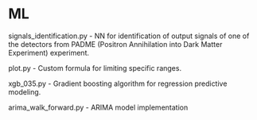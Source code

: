 # ML

signals_identification.py - NN for identification of output signals of one of the detectors from PADME (Positron Annihilation into Dark Matter Experiment) experiment.

plot.py - Custom formula for limiting specific ranges.

xgb_035.py - Gradient boosting algorithm for regression predictive modeling.

arima_walk_forward.py - ARIMA model implementation
